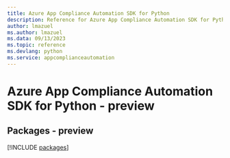 ```yaml
---
title: Azure App Compliance Automation SDK for Python
description: Reference for Azure App Compliance Automation SDK for Python
author: lmazuel
ms.author: lmazuel
ms.data: 09/13/2023
ms.topic: reference
ms.devlang: python
ms.service: appcomplianceautomation
---
```

# Azure App Compliance Automation SDK for Python - preview
## Packages - preview
[!INCLUDE [packages](app-compliance-automation-index.md)]